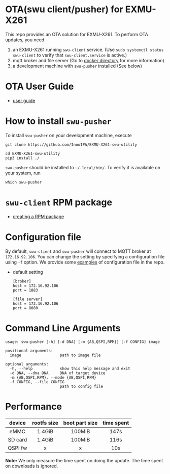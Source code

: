 # OTA(swu client/pusher) for EXMU-X261

This repo provides an OTA solution for EXMU-X261. To perform OTA
updates, you need

1. an EXMU-X261 running `swu-client` service. (Use `sudo systemctl status swu-client` to verify that `swu-client.service` is active.)
2. mqtt broker and file server (Go to  [docker directory](https://github.com/InnoIPA/EXMU-X261-swu-utility/tree/main/docker) for more information)
3. a development machine with `swu-pusher` installed (See below)

# OTA User Guide

- [user guide](https://github.com/InnoIPA/EXMU-X261-usermanual/blob/ota/tocs/2.Software/OTA.md)
# How to install `swu-pusher`

To install `swu-pusher` on your development machine, execute

```
git clone https://github.com/InnoIPA/EXMU-X261-swu-utility
```
```
cd EXMU-X261-swu-utility
pip3 install ./
```

`swu-pusher` should be installed to `~/.local/bin/`. To verify it is available on your system, run

```
which swu-pusher
```

# `swu-client` RPM package

- [creating a RPM package](./docs/rpm.md)

# Configuration file

By default, `swu-client` and `swu-pusher` will connect to MQTT broker at `172.16.92.106`. You can change the setting by specifying a configuration file using `-f` option. We provide some [examples](https://github.com/InnoIPA/EXMU-X261-swu-utility/tree/main/src/swu_utility/config) of configuration file in the repo.

- default setting
    ```
    [broker]
    host = 172.16.92.106
    port = 1883

    [file server]
    host = 172.16.92.106
    port = 8080
    ```


# Command Line Arguments
```
usage: swu-pusher [-h] [-d DNA] [-m {AB,QSPI,RPM}] [-f CONFIG] image

positional arguments:
  image                 path to image file

optional arguments:
  -h, --help            show this help message and exit
  -d DNA, --dna DNA     DNA of target device
  -m {AB,QSPI,RPM}, --mode {AB,QSPI,RPM}
  -f CONFIG, --file CONFIG
                        path to config file
```

# Performance

| device |  rootfs size | boot part size | time spent |
|:------:|:------------:|:--------------:|:----------:|
|  eMMC  |    1.4GiB    |     100MiB     |    147s    |
|SD card |    1.4GiB    |     100MiB     |    116s    |
|QSPI fw |       x      |       x        |    10s     |

**Note:** We only measure the time spent on doing the update.
The time spent on downloads is ignored.
